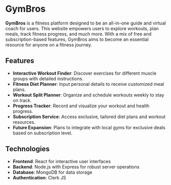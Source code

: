 

# GymBros

**GymBros** is a fitness platform designed to be an all-in-one guide and virtual coach for users. This website empowers users to explore workouts, plan meals, track fitness progress, and much more. With a mix of free and subscription-based features, GymBros aims to become an essential resource for anyone on a fitness journey.

## Features

- **Interactive Workout Finder**: Discover exercises for different muscle groups with detailed instructions.
- **Fitness Diet Planner**: Input personal details to receive customized meal plans.
- **Workout Split Planner**: Organize and schedule workouts weekly to stay on track.
- **Progress Tracker**: Record and visualize your workout and health progress.
- **Subscription Service**: Access exclusive, tailored diet plans and workout resources.
- **Future Expansion**: Plans to integrate with local gyms for exclusive deals based on subscription level.

## Technologies

- **Frontend**: React for interactive user interfaces
- **Backend**: Node.js with Express for robust server operations
- **Database**: MongoDB for data storage
- **Authentication**: Clerk JS

